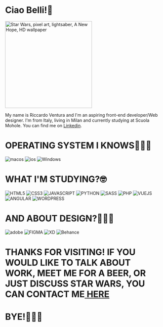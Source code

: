 <h1>Ciao Belli!👋</h1>
 <img itemprop="contentUrl" class="view_img" id="vimg" data-height="281" alt="Star Wars, pixel art, lightsaber, A New Hope, HD wallpaper" src="https://c4.wallpaperflare.com/wallpaper/371/737/204/star-wars-pixel-art-lightsaber-a-new-hope-hd-wallpaper-preview.jpg" height="281">
<p>My name is Riccardo Ventura and I'm an aspiring front-end developer/Web designer. I'm from Italy, living in Milan and currently studying at Scuola Mohole. You can find me on <a href="https://www.linkedin.com/in/riccardo-ventura/">Linkedin</a>.</p>
<h1>
OPERATING SYSTEM I KNOWS🧑🏻‍💻
</h1>
<img src="https://img.shields.io/badge/mac%20os-000000?style=for-the-badge&logo=apple&logoColor=white" alt="macos">
<img src="https://img.shields.io/badge/iOS-000000?style=for-the-badge&logo=ios&logoColor=white" alt="ios">
<img src="https://img.shields.io/badge/Windows-0078D6?style=for-the-badge&logo=windows&logoColor=white" alt="Windows">
<h1>
WHAT I'M STUDYING?🤓
</h1>
<img src="https://img.shields.io/badge/HTML5-E34F26?style=for-the-badge&logo=html5&logoColor=white" alt="HTML5">
<img src="https://img.shields.io/badge/CSS3-1572B6?style=for-the-badge&logo=css3&logoColor=white" alt="CSS3">
<img src="https://img.shields.io/badge/JavaScript-F7DF1E?style=for-the-badge&logo=JavaScript&logoColor=white" alt="JAVASCRIPT">
<img src="https://img.shields.io/badge/Python-14354C?style=for-the-badge&logo=python&logoColor=white" alt="PYTHON">
<img src="https://img.shields.io/badge/Sass-CC6699?style=for-the-badge&logo=sass&logoColor=white" alt="SASS">
<img src="https://img.shields.io/badge/PHP-777BB4?style=for-the-badge&logo=php&logoColor=white" alt="PHP">
<img src="https://img.shields.io/badge/Vue.js-35495E?style=for-the-badge&logo=vue.js&logoColor=4FC08D" alt="VUEJS">
<img src="https://img.shields.io/badge/Angular-DD0031?style=for-the-badge&logo=angular&logoColor=white" alt="ANGULAR">
<img src="https://img.shields.io/badge/Wordpress-21759B?style=for-the-badge&logo=wordpress&logoColor=white" alt="WORDPRESS">
<h1>AND ABOUT DESIGN?🧑🏻‍🎨</h1>
<img src="https://img.shields.io/badge/Adobe%20Creative%20Cloud-DA1F26?style=for-the-badge&logo=Adobe%20Creative%20Cloud&logoColor=white" alt="adobe">
<img src="https://img.shields.io/badge/Figma-F24E1E?style=for-the-badge&logo=figma&logoColor=white" alt="FIGMA">
<img src="https://img.shields.io/badge/Adobe%20XD-470137?style=for-the-badge&logo=Adobe%20XD&logoColor=#FF61F6" alt="XD">
<img src="https://img.shields.io/badge/Behance-0054F7?style=for-the-badge&logo=behance&logoColor=white" alt="Behance">
<h1>
THANKS FOR VISITING! IF YOU WOULD LIKE TO TALK ABOUT WORK, MEET ME FOR A BEER, OR JUST DISCUSS STAR WARS, YOU CAN CONTACT ME<a href="mailto:r.ventura@outlook.it"> HERE</a>
</h1>
<h1>BYE!🙋🏻‍♂️</h1>




